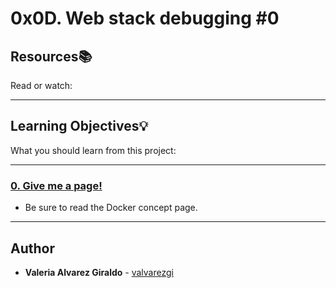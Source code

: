# 0x0D. Web stack debugging #0

## Resources:books:
Read or watch:

---
## Learning Objectives:bulb:
What you should learn from this project:

---

### [0. Give me a page!](./0-give_me_a_page)
* Be sure to read the Docker concept page.

---

## Author
* **Valeria Alvarez Giraldo** - [valvarezgi](https://github.com/valvarezgi)
